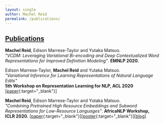 ```yaml
---
layout: single
author: Machel Reid
permalink: /publications/
---
```

## [Publications](http://scholar.google.com/citations?user=N8ctPiIAAAAJ&hl=en)
**Machel Reid**, Edison Marrese-Taylor and Yutaka Matsuo. <br /> *"VCDM: Leveraging Variational Bi-encoding and Deep Contextualized Word Representations for Improved Definition Modeling"*. **EMNLP 2020.** 

Edison Marrese-Taylor, **Machel Reid** and Yutaka Matsuo. <br /> *"Variational Inference for Learning Representations of Natural Language Edits"* <br /> **5th Workshop on Representation Learning for NLP, ACL 2020** [[paper](https://arxiv.org/pdf/2004.09143.pdf){:target="_blank"}]


**Machel Reid**, Edison Marrese-Taylor and Yutaka Matsuo. <br /> *"Combining Pretrained High Resource Embeddings and Subword Representations for Low-Resource Languages"*. **AfricaNLP Workshop, ICLR 2020.** [[paper](https://arxiv.org/pdf/2003.04419.pdf){:target="_blank"}][[poster](/resources/africa-nlp.pdf){:target="_blank"}][[blog](/2020/03/02/combining-pretrained-high-resource-embeddings-and-subword-representations-for-low-resource-languages.html)]

